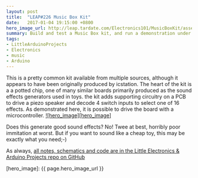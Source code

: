 ```yaml
---
layout: post
title:  "LEAP#226 Music Box Kit"
date:   2017-01-04 19:15:00 +0800
hero_image_url: http://leap.tardate.com/Electronics101/MusicBoxKit/assets/MusicBoxKit_build.jpg
summary: Build and test a Music Box kit, and run a demonstration under Arduino control
tags:
- LittleArduinoProjects
- Electronics
- music
- Arduino
---
```


This is a pretty common kit available from multiple sources, although it appears to have been originally produced by icstation.
The heart of the kit is a a potted chip, one of many similar boards primarily produced as the sound effects generators used in toys.
the kit adds supporting circuitry on a PCB to drive a piezo speaker and decode 4 switch inputs to select one of 16 effects.
As demonstrated here, it is possible to drive the board with a microcontroller.
[![hero_image][hero_image]][project]

Does this generate good sound effects? No! Twee at best, horribly poor immitation at worst.
But if you want to sound like a cheap toy, this may be exactly what you need;-)

As always, [all notes, schematics and code are in the Little Electronics & Arduino Projects repo on GitHub][project]

[leap]: http://leap.tardate.com
[project]: https://github.com/tardate/LittleArduinoProjects/tree/master/Electronics101/MusicBoxKit
[hero_image]: {{ page.hero_image_url }}
